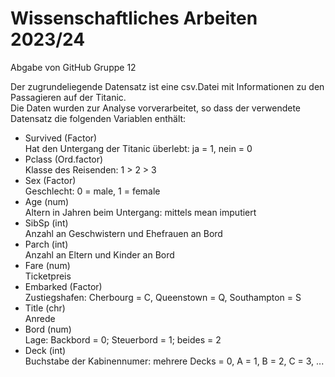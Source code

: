 # Wissenschaftliches Arbeiten 2023/24
Abgabe von GitHub Gruppe 12

Der zugrundeliegende Datensatz ist eine csv.Datei mit Informationen zu den Passagieren auf der Titanic.  
Die Daten wurden zur Analyse vorverarbeitet, so dass der verwendete Datensatz die folgenden Variablen enthält: 

- Survived (Factor)  
Hat den Untergang der Titanic überlebt: ja = 1, nein = 0
- Pclass (Ord.factor)  
Klasse des Reisenden: 1 > 2 > 3 
- Sex (Factor)  
Geschlecht: 0 = male, 1 = female
- Age (num)        
Altern in Jahren beim Untergang: mittels mean imputiert
- SibSp (int)        
Anzahl an Geschwistern und Ehefrauen an Bord
- Parch (int)        
Anzahl an Eltern und Kinder an Bord
- Fare (num)  
Ticketpreis
- Embarked (Factor)     
Zustiegshafen: Cherbourg = C, Queenstown = Q, Southampton = S
- Title (chr)        
Anrede
- Bord (num)        
Lage: Backbord = 0; Steuerbord = 1; beides = 2
- Deck (int)        
Buchstabe der Kabinennumer: mehrere Decks = 0, A = 1, B = 2, C = 3, ...
